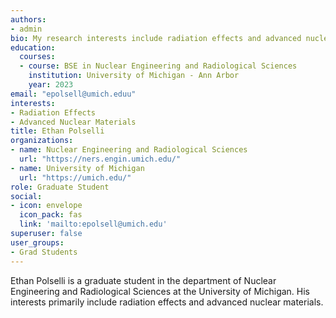 ```yaml
---
authors:
- admin
bio: My research interests include radiation effects and advanced nuclear materials
education:
  courses:
  - course: BSE in Nuclear Engineering and Radiological Sciences
    institution: University of Michigan - Ann Arbor
    year: 2023
email: "epolsell@umich.eduu"
interests:
- Radiation Effects
- Advanced Nuclear Materials
title: Ethan Polselli
organizations:
- name: Nuclear Engineering and Radiological Sciences
  url: "https://ners.engin.umich.edu/"
- name: University of Michigan
  url: "https://umich.edu/"
role: Graduate Student
social:
- icon: envelope
  icon_pack: fas
  link: 'mailto:epolsell@umich.edu'
superuser: false
user_groups:
- Grad Students
---
```


Ethan Polselli is a graduate student in the department of Nuclear Engineering and Radiological Sciences at the University of Michigan. His interests primarily include radiation effects and advanced nuclear materials.
